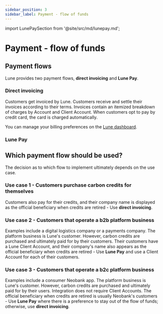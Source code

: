 ```yaml
---
sidebar_position: 3
sidebar_label: Payment - flow of funds
---
```


import LunePaySection from '@site/src/md/lunepay.md';

# Payment - flow of funds

## Payment flows

Lune provides two payment flows, **direct invoicing** and **Lune Pay**.  

### Direct invoicing

Customers get invoiced by Lune. Customers receive and settle their invoices according to their terms. Invoices contain an itemized breakdown of charges by Account and Client Account. When customers opt to pay by credit card, the card is charged automatically.

You can manage your billing preferences on the [Lune dashboard](https://dashboard.lune.co/settings/billing).

### Lune Pay

<LunePaySection />

## Which payment flow should be used?

The decision as to which flow to implement ultimately depends on the use case.

### Use case 1 - Customers purchase carbon credits for themselves

Customers also pay for their credits, and their company name is displayed as the official beneficiary when credits are retired - Use **direct invoicing**.

### Use case 2 - Customers that operate a b2b platform business

Examples include a digital logistics company or a payments company. The platform business is Lune's customer. However, carbon credits are purchased and ultimately paid for by their customers. Their customers have a Lune Client Account, and their company's name also appears as the official beneficiary when credits are retired - Use **Lune Pay** and use a Client Account for each of their customers.

### Use case 3 - Customers that operate a b2c platform business

Examples include a consumer Neobank app. The platform business is Lune's customer. However, carbon credits are purchased and ultimately paid for by their users. Integration does not require Client Accounts. The official beneficiary when credits are retired is usually Neobank's customers - Use **Lune Pay** where there is a preference to stay out of the flow of funds; otherwise, use **direct invoicing**.
